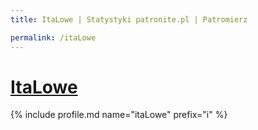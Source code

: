 ```yaml
---
title: ItaLowe | Statystyki patronite.pl | Patromierz

permalink: /itaLowe
---
```


# [ItaLowe](https://patronite.pl/itaLowe)

{% include profile.md name="itaLowe" prefix="i" %}
